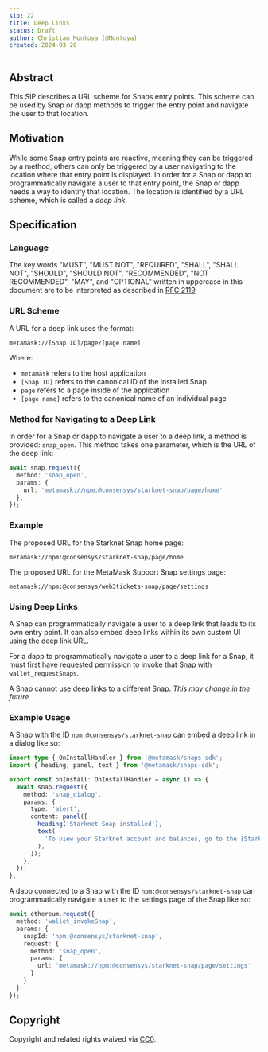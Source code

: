 ```yaml
---
sip: 22
title: Deep Links
status: Draft
author: Christian Montoya (@Montoya)
created: 2024-03-20
---
```


## Abstract

This SIP describes a URL scheme for Snaps entry points. This scheme can be used by Snap or dapp methods to trigger the entry point and navigate the user to that location. 

## Motivation

While some Snap entry points are reactive, meaning they can be triggered by a method, others can only be triggered by a user navigating to the location where that entry point is displayed. In order for a Snap or dapp to programmatically navigate a user to that entry point, the Snap or dapp needs a way to identify that location. The location is identified by a URL scheme, which is called a _deep link_.

## Specification

### Language

The key words "MUST", "MUST NOT", "REQUIRED", "SHALL", "SHALL NOT",
"SHOULD", "SHOULD NOT", "RECOMMENDED", "NOT RECOMMENDED", "MAY", and
"OPTIONAL" written in uppercase in this document are to be interpreted as described in [RFC 2119](https://www.ietf.org/rfc/rfc2119.txt)

### URL Scheme 

A URL for a deep link uses the format: 

`metamask://[Snap ID]/page/[page name]`

Where: 

- `metamask` refers to the host application 
- `[Snap ID]` refers to the canonical ID of the installed Snap
- `page` refers to a page inside of the application 
- `[page name]` refers to the canonical name of an individual page 

### Method for Navigating to a Deep Link

In order for a Snap or dapp to navigate a user to a deep link, a method is provided: 
`snap_open`. 
This method takes one parameter, which is the URL of the deep link: 

```typescript
await snap.request({
  method: 'snap_open',
  params: {
    url: 'metamask://npm:@consensys/starknet-snap/page/home'
  },
});
```

### Example 

The proposed URL for the Starknet Snap home page: 

`metamask://npm:@consensys/starknet-snap/page/home`

The proposed URL for the MetaMask Support Snap settings page: 

`metamask://npm:@consensys/web3tickets-snap/page/settings`

### Using Deep Links

A Snap can programmatically navigate a user to a deep link that leads to its own entry point. 
It can also embed deep links within its own custom UI using the deep link URL. 

For a dapp to programmatically navigate a user to a deep link for a Snap, it must first have requested permission to invoke that Snap with `wallet_requestSnaps`. 

A Snap cannot use deep links to a different Snap. _This may change in the future._

### Example Usage 

A Snap with the ID 
`npm:@consensys/starknet-snap` 
can embed a deep link in a dialog like so: 

```typescript
import type { OnInstallHandler } from '@metamask/snaps-sdk';
import { heading, panel, text } from '@metamask/snaps-sdk';

export const onInstall: OnInstallHandler = async () => {
  await snap.request({
    method: 'snap_dialog',
    params: {
      type: 'alert',
      content: panel([
        heading('Starknet Snap installed'),
        text(
          'To view your Starknet account and balances, go to the [Starknet Snap home page](metamask://npm:@consensys/starknet-snap/page/home).',
        ),
      ]);
    },
  });
};
```

A dapp connected to a Snap with the ID 
`npm:@consensys/starknet-snap` 
can programmatically navigate a user to the settings page of the Snap like so: 

```typescript 
await ethereum.request({
  method: 'wallet_invokeSnap',
  params: {
    snapId: 'npm:@consensys/starknet-snap',
    request: { 
      method: 'snap_open',
      params: { 
        url: 'metamask://npm:@consensys/starknet-snap/page/settings'
      }
    }
  }
});
```

## Copyright

Copyright and related rights waived via [CC0](../LICENSE).